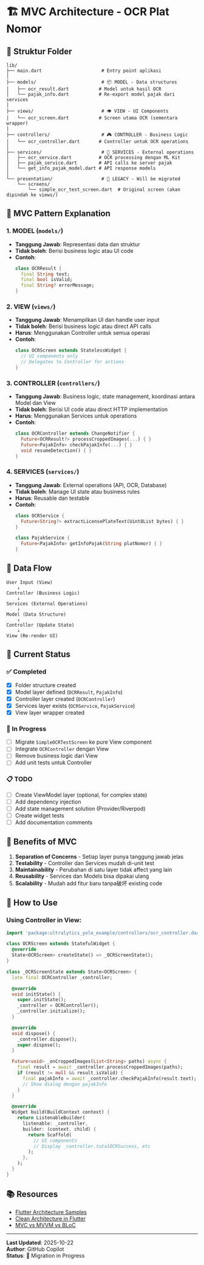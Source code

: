 # 🏗️ MVC Architecture - OCR Plat Nomor

## 📁 Struktur Folder

```
lib/
├── main.dart                      # Entry point aplikasi
│
├── models/                        # 📦 MODEL - Data structures
│   ├── ocr_result.dart           # Model untuk hasil OCR
│   └── pajak_info.dart           # Re-export model pajak dari services
│
├── views/                         # 👁️ VIEW - UI Components
│   └── ocr_screen.dart           # Screen utama OCR (sementara wrapper)
│
├── controllers/                   # 🎮 CONTROLLER - Business Logic
│   └── ocr_controller.dart       # Controller untuk OCR operations
│
├── services/                      # 🔧 SERVICES - External operations
│   ├── ocr_service.dart          # OCR processing dengan ML Kit
│   ├── pajak_service.dart        # API calls ke server pajak
│   └── get_info_pajak_model.dart # API response models
│
└── presentation/                  # 🎨 LEGACY - Will be migrated
    └── screens/
        └── simple_ocr_test_screen.dart  # Original screen (akan dipindah ke views/)
```

## 🎯 MVC Pattern Explanation

### 1. **MODEL** (`models/`)
- **Tanggung Jawab**: Representasi data dan struktur
- **Tidak boleh**: Berisi business logic atau UI code
- **Contoh**: 
  ```dart
  class OCRResult {
    final String text;
    final bool isValid;
    final String? errorMessage;
  }
  ```

### 2. **VIEW** (`views/`)
- **Tanggung Jawab**: Menampilkan UI dan handle user input
- **Tidak boleh**: Berisi business logic atau direct API calls
- **Harus**: Menggunakan Controller untuk semua operasi
- **Contoh**:
  ```dart
  class OCRScreen extends StatelessWidget {
    // UI components only
    // Delegates to Controller for actions
  }
  ```

### 3. **CONTROLLER** (`controllers/`)
- **Tanggung Jawab**: Business logic, state management, koordinasi antara Model dan View
- **Tidak boleh**: Berisi UI code atau direct HTTP implementation
- **Harus**: Menggunakan Services untuk operations
- **Contoh**:
  ```dart
  class OCRController extends ChangeNotifier {
    Future<OCRResult?> processCroppedImages(...) { }
    Future<PajakInfo> checkPajakInfo(...) { }
    void resumeDetection() { }
  }
  ```

### 4. **SERVICES** (`services/`)
- **Tanggung Jawab**: External operations (API, OCR, Database)
- **Tidak boleh**: Manage UI state atau business rules
- **Harus**: Reusable dan testable
- **Contoh**:
  ```dart
  class OCRService {
    Future<String?> extractLicensePlateText(Uint8List bytes) { }
  }
  
  class PajakService {
    Future<PajakInfo> getInfoPajak(String platNomor) { }
  }
  ```

## 🔄 Data Flow

```
User Input (View)
    ↓
Controller (Business Logic)
    ↓
Services (External Operations)
    ↓
Model (Data Structure)
    ↓
Controller (Update State)
    ↓
View (Re-render UI)
```

## 📝 Current Status

### ✅ Completed
- [x] Folder structure created
- [x] Model layer defined (`OCRResult`, `PajakInfo`)
- [x] Controller layer created (`OCRController`)
- [x] Services layer exists (`OCRService`, `PajakService`)
- [x] View layer wrapper created

### 🚧 In Progress
- [ ] Migrate `SimpleOCRTestScreen` ke pure View component
- [ ] Integrate `OCRController` dengan View
- [ ] Remove business logic dari View
- [ ] Add unit tests untuk Controller

### 📋 TODO
- [ ] Create ViewModel layer (optional, for complex state)
- [ ] Add dependency injection
- [ ] Add state management solution (Provider/Riverpod)
- [ ] Create widget tests
- [ ] Add documentation comments

## 🎨 Benefits of MVC

1. **Separation of Concerns** - Setiap layer punya tanggung jawab jelas
2. **Testability** - Controller dan Services mudah di-unit test
3. **Maintainability** - Perubahan di satu layer tidak affect yang lain
4. **Reusability** - Services dan Models bisa dipakai ulang
5. **Scalability** - Mudah add fitur baru tanpa破坏 existing code

## 🔧 How to Use

### Using Controller in View:

```dart
import 'package:ultralytics_yolo_example/controllers/ocr_controller.dart';

class OCRScreen extends StatefulWidget {
  @override
  State<OCRScreen> createState() => _OCRScreenState();
}

class _OCRScreenState extends State<OCRScreen> {
  late final OCRController _controller;

  @override
  void initState() {
    super.initState();
    _controller = OCRController();
    _controller.initialize();
  }

  @override
  void dispose() {
    _controller.dispose();
    super.dispose();
  }

  Future<void> _onCroppedImages(List<String> paths) async {
    final result = await _controller.processCroppedImages(paths);
    if (result != null && result.isValid) {
      final pajakInfo = await _controller.checkPajakInfo(result.text);
      // Show dialog dengan pajakInfo
    }
  }

  @override
  Widget build(BuildContext context) {
    return ListenableBuilder(
      listenable: _controller,
      builder: (context, child) {
        return Scaffold(
          // UI components
          // Display _controller.totalOCRSuccess, etc
        );
      },
    );
  }
}
```

## 📚 Resources

- [Flutter Architecture Samples](https://github.com/brianegan/flutter_architecture_samples)
- [Clean Architecture in Flutter](https://resocoder.com/flutter-clean-architecture-tdd/)
- [MVC vs MVVM vs BLoC](https://www.youtube.com/watch?v=RS36gBEp8OI)

---

**Last Updated**: 2025-10-22  
**Author**: GitHub Copilot  
**Status**: 🚧 Migration in Progress
